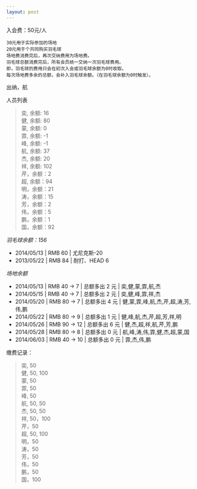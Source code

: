 ```yaml
---
layout: post
---
```



入会费：50元/人

    30元用于实际参加的场地   
    20元用于个共同购买羽毛球  
    场地费消费完后，再次交纳费用为场地费。  
    羽毛球总额消费完后，所有会员统一交纳一次羽毛球费用。  
	即，羽毛球的费用只会在初次入会或羽毛球余额为0时收取。  
	每次场地费多余的总额，会补入羽毛球余额。（在羽毛球余额为0时触发）。
出纳，航

人员列表
> 奕, 余额: 16  
> 健, 余额: 80  
> 蒙, 余额: 0  
> 霏, 余额: -1  
> 峰, 余额: -1  
> 航, 余额: 37  
> 杰, 余额: 20  
> 祥, 余额: 102  
> 芹，余额：2  
> 超, 余额：94  
> 明，余额：21  
> 涛，余额：15  
> 芳，余额：2  
> 伟，余额：5  
> 鹏，余额：1   
> 国，余额：92  

*羽毛球余额：156*   

- 2014/05/13 | RMB 60 | 尤尼克斯-20  
- 2013/05/22 | RMB 84 | 耐打、HEAD 6   

*场地余额*

- 2014/05/13 | RMB 40 -> 7  | 总额多出 2 元 | 奕,健,蒙,霏,航,杰  
- 2014/05/15 | RMB 40 -> 7  | 总额多出 2 元 | 奕,健,峰,霏,祥,杰  
- 2014/05/20 | RMB 80 -> 7  | 总额多出 4 元 | 健,蒙,霏,峰,航,杰,芹,超,涛,芳,伟,鹏 
- 2014/05/22 | RMB 80 -> 9  | 总额多出 1 元 | 健,峰,航,杰,芹,超,芳,祥,明
- 2014/05/26 | RMB 90 -> 12 | 总额多出 6 元 | 健,杰,超,祥,航,芹,芳,鹏
- 2014/05/28 | RMB 80 -> 8  | 总额多出 0 元 | 航,峰,涛,伟,霏,健,杰,超,蒙,国  
- 2014/06/03 | RMB 40 -> 10 | 总额多出 0 元 | 霏,杰,伟,鹏


缴费记录：
> 奕, 50  
> 健, 50, 100  
> 蒙, 50  
> 霏, 50  
> 峰, 50  
> 航, 50, 50  
> 杰, 50, 50  
> 祥, 50，100  
> 芹，50  
> 超, 50, 100    
> 明，50  
> 涛，50  
> 芳，50  
> 伟，50  
> 鹏，50  
> 国，100  